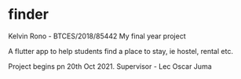 # finder

Kelvin Rono - BTCES/2018/85442
My final year project

A flutter app to help students find a place to stay, ie hostel, rental etc.

Project begins pn 20th Oct 2021.
Supervisor - Lec Oscar Juma
